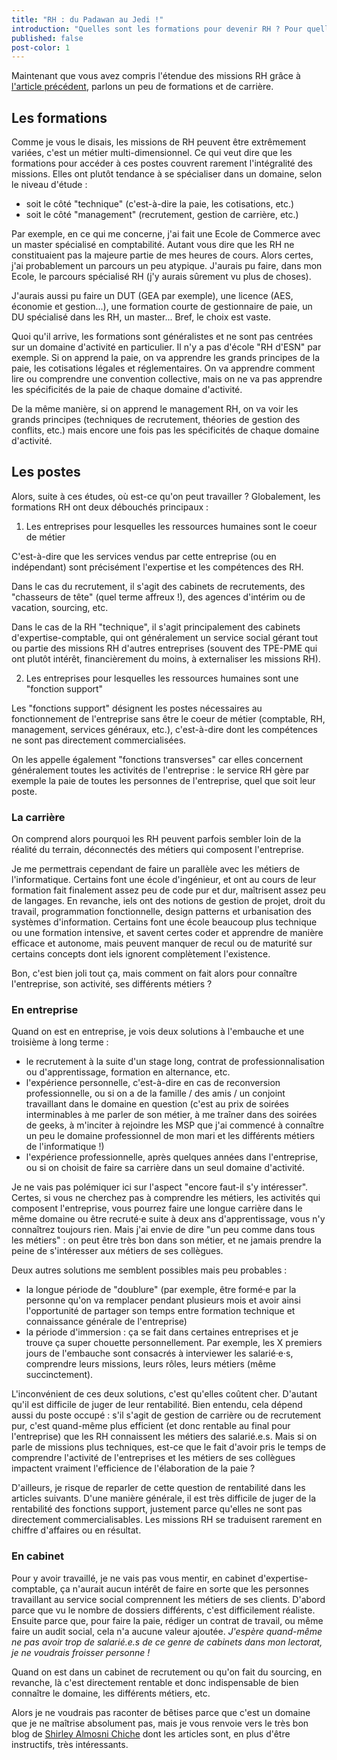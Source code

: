 ```yaml
---
title: "RH : du Padawan au Jedi !"
introduction: "Quelles sont les formations pour devenir RH ? Pour quelles carrières ?"
published: false
post-color: 1
---
```


Maintenant que vous avez compris l'étendue des missions RH grâce à [l'article précédent](https://libelilou.github.io/2019/04/02/rh.html), parlons un peu de formations et de carrière. 

## Les formations

Comme je vous le disais, les missions de RH peuvent être extrêmement variées, c'est un métier multi-dimensionnel. Ce qui veut dire que les formations pour accéder à ces postes couvrent rarement l'intégralité des missions. Elles ont plutôt tendance à se spécialiser dans un domaine, selon le niveau d'étude : 
- soit le côté "technique" (c'est-à-dire la paie, les cotisations, etc.)
- soit le côté "management" (recrutement, gestion de carrière, etc.)

Par exemple, en ce qui me concerne, j'ai fait une Ecole de Commerce avec un master spécialisé en comptabilité. Autant vous dire que les RH ne constituaient pas la majeure partie de mes heures de cours. Alors certes, j'ai probablement un parcours un peu atypique. J'aurais pu faire, dans mon Ecole, le parcours spécialisé RH (j'y aurais sûrement vu plus de choses). 

J'aurais aussi pu faire un DUT (GEA par exemple), une licence (AES, économie et gestion...), une formation courte de gestionnaire de paie, un DU spécialisé dans les RH, un master... Bref, le choix est vaste.

Quoi qu'il arrive, les formations sont généralistes et ne sont pas centrées sur un domaine d'activité en particulier. Il n'y a pas d'école "RH d'ESN" par exemple. Si on apprend la paie, on va apprendre les grands principes de la paie, les cotisations légales et réglementaires. On va apprendre comment lire ou comprendre une convention collective, mais on ne va pas apprendre les spécificités de la paie de chaque domaine d'activité. 

De la même manière, si on apprend le management RH, on va voir les grands principes (techniques de recrutement, théories de gestion des conflits, etc.) mais encore une fois pas les spécificités de chaque domaine d'activité.

## Les postes

Alors, suite à ces études, où est-ce qu'on peut travailler ? Globalement, les formations RH ont deux débouchés principaux : 

1) Les entreprises pour lesquelles les ressources humaines sont le coeur de métier

C'est-à-dire que les services vendus par cette entreprise (ou en indépendant) sont précisément l'expertise et les compétences des RH. 

Dans le cas du recrutement, il s'agit des cabinets de recrutements, des "chasseurs de tête" (quel terme affreux !), des agences d'intérim ou de vacation, sourcing, etc.

Dans le cas de la RH "technique", il s'agit principalement des cabinets d'expertise-comptable, qui ont généralement un service social gérant tout ou partie des missions RH d'autres entreprises (souvent des TPE-PME qui ont plutôt intérêt, financièrement du moins, à externaliser les missions RH).

2) Les entreprises pour lesquelles les ressources humaines sont une "fonction support"

Les "fonctions support" désignent les postes nécessaires au fonctionnement de l'entreprise sans être le coeur de métier (comptable, RH, management, services généraux, etc.), c'est-à-dire dont les compétences ne sont pas directement commercialisées. 

On les appelle également "fonctions transverses" car elles concernent généralement toutes les activités de l'entreprise : le service RH gère par exemple la paie de toutes les personnes de l'entreprise, quel que soit leur poste. 

### La carrière

On comprend alors pourquoi les RH peuvent parfois sembler loin de la réalité du terrain, déconnectés des métiers qui composent l'entreprise. 

Je me permettrais cependant de faire un parallèle avec les métiers de l'informatique. Certains font une école d'ingénieur, et ont au cours de leur formation fait finalement assez peu de code pur et dur, maîtrisent assez peu de langages. En revanche, iels ont des notions de gestion de projet, droit du travail, programmation fonctionnelle, design patterns et urbanisation des systèmes d'information. Certains font une école beaucoup plus technique ou une formation intensive, et savent certes coder et apprendre de manière efficace et autonome, mais peuvent manquer de recul ou de maturité sur certains concepts dont iels ignorent complètement l'existence. 

Bon, c'est bien joli tout ça, mais comment on fait alors pour connaître l'entreprise, son activité, ses différents métiers ? 

### En entreprise

Quand on est en entreprise, je vois deux solutions à l'embauche et une troisième à long terme : 
- le recrutement à la suite d'un stage long, contrat de professionnalisation ou d'apprentissage, formation en alternance, etc.
- l'expérience personnelle, c'est-à-dire en cas de reconversion professionnelle, ou si on a de la famille / des amis / un conjoint travaillant dans le domaine en question (c'est au prix de soirées interminables à me parler de son métier, à me traîner dans des soirées de geeks, à m'inciter à rejoindre les MSP que j'ai commencé à connaître un peu le domaine professionnel de mon mari et les différents métiers de l'informatique !)
- l'expérience professionnelle, après quelques années dans l'entreprise, ou si on choisit de faire sa carrière dans un seul domaine d'activité.

Je ne vais pas polémiquer ici sur l'aspect "encore faut-il s'y intéresser". Certes, si vous ne cherchez pas à comprendre les métiers, les activités qui composent l'entreprise, vous pourrez faire une longue carrière dans le même domaine ou être recruté·e suite à deux ans d'apprentissage, vous n'y connaîtrez toujours rien. Mais j'ai envie de dire "un peu comme dans tous les métiers" : on peut être très bon dans son métier, et ne jamais prendre la peine de s'intéresser aux métiers de ses collègues. 

Deux autres solutions me semblent possibles mais peu probables : 

- la longue période de "doublure" (par exemple, être formé·e par la personne qu'on va remplacer pendant plusieurs mois et avoir ainsi l'opportunité de partager son temps entre formation technique et connaissance générale de l'entreprise) 
- la période d'immersion : ça se fait dans certaines entreprises et je trouve ça super chouette personnellement. Par exemple, les X premiers jours de l'embauche sont consacrés à interviewer les salarié·e·s, comprendre leurs missions, leurs rôles, leurs métiers (même succinctement).

L'inconvénient de ces deux solutions, c'est qu'elles coûtent cher. D'autant qu'il est difficile de juger de leur rentabilité. Bien entendu, cela dépend aussi du poste occupé : s'il s'agit de gestion de carrière ou de recrutement pur, c'est quand-même plus efficient (et donc rentable au final pour l'entreprise) que les RH connaissent les métiers des salarié.e.s. Mais si on parle de missions plus techniques, est-ce que le fait d'avoir pris le temps de comprendre l'activité de l'entreprises et les métiers de ses collègues impactent vraiment l'efficience de l'élaboration de la paie ?

D'ailleurs, je risque de reparler de cette question de rentabilité dans les articles suivants. D'une manière générale, il est très difficile de juger de la rentabilité des fonctions support, justement parce qu'elles ne sont pas directement commercialisables. Les missions RH se traduisent rarement en chiffre d'affaires ou en résultat.

### En cabinet

Pour y avoir travaillé, je ne vais pas vous mentir, en cabinet d'expertise-comptable, ça n'aurait aucun intérêt de faire en sorte que les personnes travaillant au service social comprennent les métiers de ses clients. D'abord parce que vu  le nombre de dossiers différents, c'est difficilement réaliste. Ensuite parce que, pour faire la paie, rédiger un contrat de travail, ou même faire un audit social, cela n'a aucune valeur ajoutée. 
_J'espère quand-même ne pas avoir trop de salarié.e.s de ce genre de cabinets dans mon lectorat, je ne voudrais froisser personne !_

Quand on est dans un cabinet de recrutement ou qu'on fait du sourcing, en revanche, là c'est directement rentable et donc indispensable de bien connaître le domaine, les différents métiers, etc. 

Alors je ne voudrais pas raconter de bêtises parce que c'est un domaine que je ne maîtrise absolument pas, mais je vous renvoie vers le très bon blog de [Shirley Almosni Chiche](https://shirleyalmosni.wordpress.com/) dont les articles sont, en plus d'être instructifs, très intéressants. 
